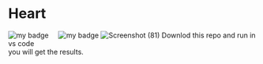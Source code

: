 # Heart
![my badge](https://img.shields.io/badge/Made%20with-python-blue?style=for-the-badge&logo=python)  &nbsp;  &nbsp; ![my badge](https://img.shields.io/github/last-commit/Shubh99992/Restaurent-website?style=for-the-badge)
![Screenshot (81)](https://github.com/Shubh99992/Heart/assets/105529358/6b3a18bb-3169-4b0f-9a2a-ccf5117c555b)
Downlod this repo and run in vs code \
you will get the results.
